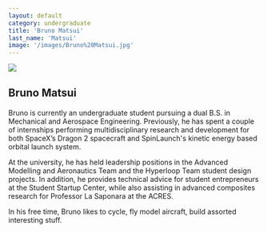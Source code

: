 ```yaml
---
layout: default
category: undergraduate
title: 'Bruno Matsui'
last_name: 'Matsui'
image: '/images/Bruno%20Matsui.jpg'
---
```


<img src="{{ page.image }}">

<h2 class="team-title">Bruno Matsui</h2>
<h4 class="team-position"></h4>
<p>Bruno is currently an undergraduate student pursuing a dual B.S. in Mechanical and Aerospace Engineering. Previously, he has spent a couple of internships performing multidisciplinary research and development for both SpaceX’s Dragon 2 spacecraft and SpinLaunch's kinetic energy based orbital launch system.</p>
<p>At the university, he has held leadership positions in the Advanced Modelling and Aeronautics Team and the Hyperloop Team student design projects. In addition, he provides technical advice for student entrepreneurs at the Student Startup Center, while also assisting in advanced composites research for Professor La Saponara at the ACRES.</p>
<p>In his free time, Bruno likes to cycle, fly model aircraft, build assorted interesting stuff.</p>
<ul class="team-member-other-info"></ul>
